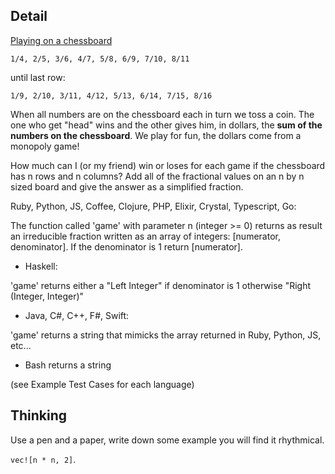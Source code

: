## Detail

[Playing on a chessboard](https://www.codewars.com/kata/playing-on-a-chessboard/train/rust)

`1/4, 2/5, 3/6, 4/7, 5/8, 6/9, 7/10, 8/11`

until last row:

`1/9, 2/10, 3/11, 4/12, 5/13, 6/14, 7/15, 8/16`

When all numbers are on the chessboard each in turn we toss a coin. The one who get "head" wins and the other gives him, in dollars, the **sum of the numbers on the chessboard**. We play for fun, the dollars come from a monopoly game! 

How much can I (or my friend) win or loses for each game if the chessboard has n rows and n columns? Add all of the fractional values on an n by n sized board and give the answer as a simplified fraction.

Ruby, Python, JS, Coffee, Clojure, PHP, Elixir, Crystal, Typescript, Go:

The function called 'game' with parameter n (integer >= 0) returns as result an irreducible fraction written as an array of integers: [numerator, denominator]. If the denominator is 1 return [numerator].

- Haskell:

'game' returns either a "Left Integer" if denominator is 1 otherwise "Right (Integer, Integer)" 

- Java, C#, C++, F#, Swift:

'game' returns a string that mimicks the array returned in Ruby, Python, JS, etc...

- Bash returns a string

(see Example Test Cases for each language)

## Thinking

Use a pen and a paper, write down some example you will find it rhythmical.

`vec![n * n, 2]`.